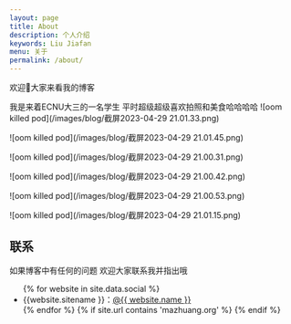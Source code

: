 ```yaml
---
layout: page
title: About
description: 个人介绍
keywords: Liu Jiafan
menu: 关于
permalink: /about/
---
```


欢迎👏大家来看我的博客

我是来着ECNU大三的一名学生 平时超级超级喜欢拍照和美食哈哈哈哈
![oom killed pod](/images/blog/截屏2023-04-29 21.01.33.png)

![oom killed pod](/images/blog/截屏2023-04-29 21.01.45.png)

![oom killed pod](/images/blog/截屏2023-04-29 21.00.31.png)

![oom killed pod](/images/blog/截屏2023-04-29 21.00.42.png)

![oom killed pod](/images/blog/截屏2023-04-29 21.00.53.png)

![oom killed pod](/images/blog/截屏2023-04-29 21.01.15.png)








## 联系

如果博客中有任何的问题 欢迎大家联系我并指出哦 

<ul>
{% for website in site.data.social %}
<li>{{website.sitename }}：<a href="{{ website.url }}" target="_blank">@{{ website.name }}</a></li>
{% endfor %}
{% if site.url contains 'mazhuang.org' %}
{% endif %}
</ul>
